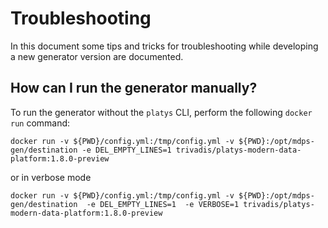 # Troubleshooting

In this document some tips and tricks for troubleshooting while developing a new generator version are documented. 

## How can I run the generator manually?

To run the generator without the `platys` CLI, perform the following `docker run` command:

```
docker run -v ${PWD}/config.yml:/tmp/config.yml -v ${PWD}:/opt/mdps-gen/destination -e DEL_EMPTY_LINES=1 trivadis/platys-modern-data-platform:1.8.0-preview
```

or in verbose mode

```
docker run -v ${PWD}/config.yml:/tmp/config.yml -v ${PWD}:/opt/mdps-gen/destination  -e DEL_EMPTY_LINES=1  -e VERBOSE=1 trivadis/platys-modern-data-platform:1.8.0-preview
```